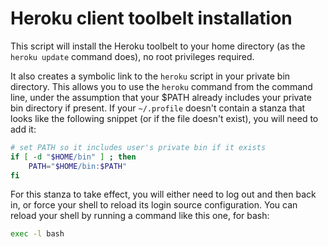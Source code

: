 # Heroku client toolbelt installation

This script will install the Heroku toolbelt to your home directory (as the
`heroku update` command does), no root privileges required.

It also creates a symbolic link to the `heroku` script in your private bin
directory. This allows you to use the `heroku` command from the command line,
under the assumption that your $PATH already includes your private bin
directory if present. If your `~/.profile` doesn't contain a stanza that looks
like the following snippet (or if the file doesn't exist), you will need to add
it:

```bash
# set PATH so it includes user's private bin if it exists
if [ -d "$HOME/bin" ] ; then
    PATH="$HOME/bin:$PATH"
fi
```

For this stanza to take effect, you will either need to log out and then back
in, or force your shell to reload its login source configuration. You can
reload your shell by running a command like this one, for bash:

```bash
exec -l bash
```
